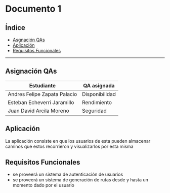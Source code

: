 Documento 1
=========== 

## Índice ##
  - [Asgnación QAs](#asignación-qas)
  - [Aplicación](#aplicación)
  - [Requisitos Funcionales](#requisitos-funcionales)
---

## Asignación QAs ##
| Estudiante | QA asignada |
| --- | --- |
| Andres Felipe Zapata Palacio | Disponibilidad |
| Esteban Echeverri Jaramillo | Rendimiento |
| Juan David Arcila Moreno | Seguridad |

## Aplicación ##
La aplicación consiste en que los usuarios de esta pueden almacenar caminos que estos recorrieron y visualizarlos por esta misma


## Requisitos Funcionales ##
* se proveerá un sistema de autenticación de usuarios
* se proveerá un sistema de generación de rutas desde y hasta un momento dado por el usuario



